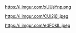 https://i.imgur.com/xUUsYnp.png


https://i.imgur.com/CUl2j6l.jpeg


https://i.imgur.com/edFOklL.jpeg
